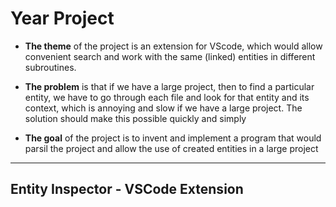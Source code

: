 # Year Project

- **The theme** of the project is an extension for VScode, which would allow convenient search and work with the same (linked) entities in different subroutines.

- **The problem** is that if we have a large project, then to find a particular entity, we have to go through each file and look for that entity and its context, which is annoying and slow if we have a large project.
  The solution should make this possible quickly and simply

- **The goal** of the project is to invent and implement a program that would parsil the project and allow the use of created entities in a large project

---

## Entity Inspector - VSCode Extension
